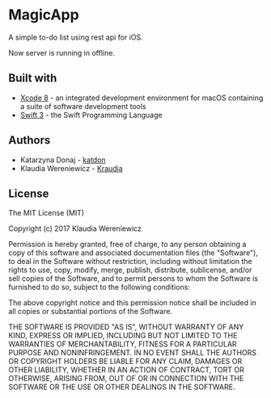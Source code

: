 # MagicApp
A simple to-do list using rest api for iOS.

Now server is running in offline.

## Built with
* [Xcode 8](https://developer.apple.com/xcode/) - an integrated development environment for macOS containing a suite of software development tools
* [Swift 3](https://developer.apple.com/library/content/documentation/Swift/Conceptual/Swift_Programming_Language/) - the Swift Programming Language

## Authors
* Katarzyna Donaj - [katdon](https://github.com/katdon)
* Klaudia Wereniewicz - [Kraudia](https://github.com/Kraudia)

## License

The MIT License (MIT)

Copyright (c) 2017 Klaudia Wereniewicz

Permission is hereby granted, free of charge, to any person obtaining a copy
of this software and associated documentation files (the "Software"), to deal
in the Software without restriction, including without limitation the rights
to use, copy, modify, merge, publish, distribute, sublicense, and/or sell
copies of the Software, and to permit persons to whom the Software is
furnished to do so, subject to the following conditions:

The above copyright notice and this permission notice shall be included in all
copies or substantial portions of the Software.

THE SOFTWARE IS PROVIDED "AS IS", WITHOUT WARRANTY OF ANY KIND, EXPRESS OR
IMPLIED, INCLUDING BUT NOT LIMITED TO THE WARRANTIES OF MERCHANTABILITY,
FITNESS FOR A PARTICULAR PURPOSE AND NONINFRINGEMENT. IN NO EVENT SHALL THE
AUTHORS OR COPYRIGHT HOLDERS BE LIABLE FOR ANY CLAIM, DAMAGES OR OTHER
LIABILITY, WHETHER IN AN ACTION OF CONTRACT, TORT OR OTHERWISE, ARISING FROM,
OUT OF OR IN CONNECTION WITH THE SOFTWARE OR THE USE OR OTHER DEALINGS IN THE
SOFTWARE.
